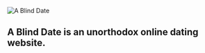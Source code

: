 ![A Blind Date](https://i.ibb.co/hBLMrZF/Github-Header.jpg)
## A Blind Date is an unorthodox online dating website.
